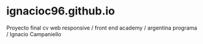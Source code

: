 # ignacioc96.github.io
Proyecto final cv web responsive / front end academy / argentina programa / Ignacio Campaniello
